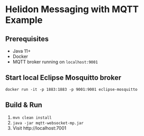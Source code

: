 # Helidon Messaging with MQTT Example

## Prerequisites
* Java 11+
* Docker
* MQTT broker running on `localhost:9001`

## Start local Eclipse Mosquitto broker
`docker run -it -p 1883:1883 -p 9001:9001 eclipse-mosquitto`

## Build & Run
1. `mvn clean install`
2. `java -jar mqtt-websocket-mp.jar`
3. Visit http://localhost:7001

